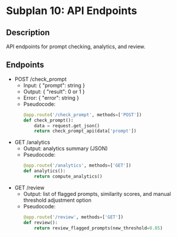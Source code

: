 # Subplan 10: API Endpoints

## Description
API endpoints for prompt checking, analytics, and review.

## Endpoints
- POST /check_prompt
  - Input: { "prompt": string }
  - Output: { "result": 0 or 1 }
  - Error: { "error": string }
  - Pseudocode:
    ```python
    @app.route('/check_prompt', methods=['POST'])
    def check_prompt():
        data = request.get_json()
        return check_prompt_api(data['prompt'])
    ```
- GET /analytics
  - Output: analytics summary (JSON)
  - Pseudocode:
    ```python
    @app.route('/analytics', methods=['GET'])
    def analytics():
        return compute_analytics()
    ```
- GET /review
  - Output: list of flagged prompts, similarity scores, and manual threshold adjustment option
  - Pseudocode:
    ```python
    @app.route('/review', methods=['GET'])
    def review():
        return review_flagged_prompts(new_threshold=0.85)
    ``` 